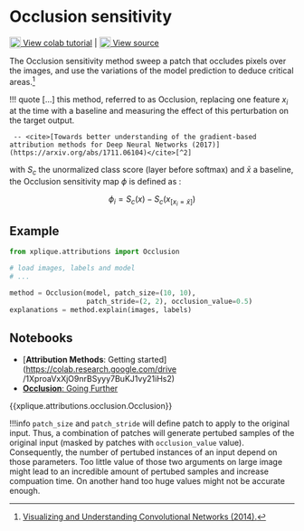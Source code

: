# Occlusion sensitivity

<sub><img src="https://upload.wikimedia.org/wikipedia/commons/d/d0/Google_Colaboratory_SVG_Logo.svg" width="20"></sub>[ View colab tutorial](https://colab.research.google.com/drive/15xmmlxQkNqNuXgHO51eKogXvLgs-sG4q) | <sub><img src="https://upload.wikimedia.org/wikipedia/commons/9/91/Octicons-mark-github.svg" width="20"></sub>[ View source](https://github.com/deel-ai/xplique/blob/master/xplique/attributions/occlusion.py)

The Occlusion sensitivity method sweep a patch that occludes pixels over the
images, and use the variations of the model prediction to deduce critical areas.[^1]

!!! quote
    \[...] this method, referred to as Occlusion, replacing one feature $x_i$ at the time with a
     baseline and measuring the effect of this perturbation on the target output.

     -- <cite>[Towards better understanding of the gradient-based attribution methods for Deep Neural Networks (2017)](https://arxiv.org/abs/1711.06104)</cite>[^2]


with $S_c$ the unormalized class score (layer before softmax) and $\bar{x}$ a baseline, the Occlusion
sensitivity map $\phi$ is defined as :

$$ \phi_i = S_c(x) - S_c(x_{[x_i = \bar{x}]}) $$

## Example

```python
from xplique.attributions import Occlusion

# load images, labels and model
# ...

method = Occlusion(model, patch_size=(10, 10),
                   patch_stride=(2, 2), occlusion_value=0.5)
explanations = method.explain(images, labels)
```

## Notebooks

- [**Attribution Methods**: Getting started](https://colab.research.google.com/drive
/1XproaVxXjO9nrBSyyy7BuKJ1vy21iHs2)
- [**Occlusion**: Going Further](https://colab.research.google.com/drive/15xmmlxQkNqNuXgHO51eKogXvLgs-sG4q)

{{xplique.attributions.occlusion.Occlusion}}

[^1]: [Visualizing and Understanding Convolutional Networks (2014).](https://arxiv.org/abs/1311.2901)
[^2]: [Towards better understanding of gradient-based attribution methods for Deep Neural Networks](https://arxiv.org/abs/1711.06104)

!!!info
    `patch_size` and `patch_stride` will define patch to apply to the original input. Thus, a combination of patches will generate pertubed samples of the original input (masked by patches with `occlusion_value` value).
    Consequently, the number of pertubed instances of an input depend on those parameters. Too little value of those two arguments on large image might lead to an incredible amount of pertubed samples and increase compuation time. On another hand too huge values might not be accurate enough.
